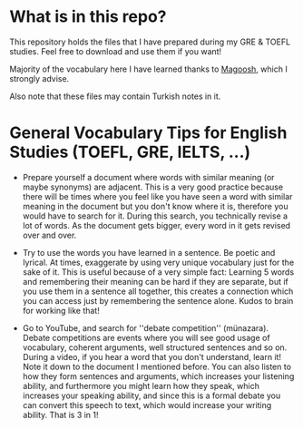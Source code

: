 # What is in this repo?
This repository holds the files that I have prepared during my GRE &amp; TOEFL studies. Feel free to download and use them if you want!

Majority of the vocabulary here I have learned thanks to [Magoosh](https://magoosh.com/), which I strongly advise.

Also note that these files may contain Turkish notes in it.

# General Vocabulary Tips for English Studies (TOEFL, GRE, IELTS, ...)

- Prepare yourself a document where words with similar meaning (or maybe synonyms) are adjacent. This is a very good practice because there will be times where you feel like you have seen a word with similar meaning in the document but you don't know where it is, therefore you would have to search for it. During this search, you technically revise a lot of words. As the document gets bigger, every word in it gets revised over and over.

- Try to use the words you have learned in a sentence. Be poetic and lyrical. At times, exaggerate by using very unique vocabulary just for the sake of it. This is useful because of a very simple fact: Learning 5 words and remembering their meaning can be hard if they are separate, but if you use them in a sentence all together, this creates a connection which you can access just by remembering the sentence alone. Kudos to brain for working like that! 

- Go to YouTube, and search for ''debate competition'' (münazara). Debate competitions are events where you will see good usage of vocabulary, coherent arguments, well structured sentences and so on. During a video, if you hear a word that you don't understand, learn it! Note it down to the document I mentioned before. You can also listen to how they form sentences and arguments, which increases your listening ability, and furthermore you might learn how they speak, which increases your speaking ability, and since this is a formal debate you can convert this speech to text, which would increase your writing ability. That is 3 in 1!
